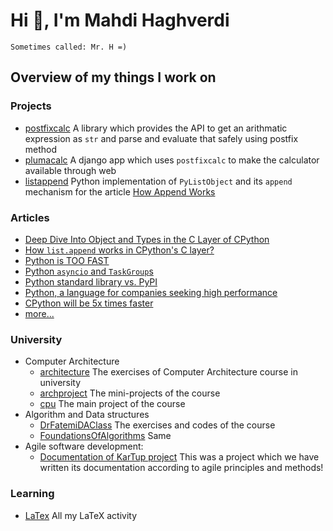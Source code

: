 # Hi 👋, I'm Mahdi Haghverdi

`Sometimes called: Mr. H =)`


## Overview of my things I work on

### Projects
- [postfixcalc](https://github.com/mahdihaghverdi/postfixcalc)
A library which provides the API to get an arithmatic expression as `str` and parse and evaluate that safely using postfix method
- [plumacalc](https://github.com/mahdihaghverdi/plumacalc)
A django app which uses `postfixcalc` to make the calculator available through web
- [listappend](https://github.com/mahdihaghverdi/listappend)
  Python implementation of `PyListObject` and its `append` mechanism for the article [How Append Works](https://virgool.io/@liewpl/how-append-works-gp4apwtpr0bt)

### Articles
- [Deep Dive Into Object and Types in the C Layer of CPython](https://virgool.io/@liewpl/cpython-objs-types-c-layer-deep-dive-m5fjelhzrzny)
- [How `list.append` works in CPython's C layer?](https://virgool.io/@liewpl/how-append-works-gp4apwtpr0bt)
- [Python is TOO FAST](https://virgool.io/@liewpl/python-is-very-fast-gmmdjs3zyhob)
- [Python `asyncio` and `TaskGroup`s](https://virgool.io/@liewpl/asyncio-and-taskgroups-t598c8poken9)
- [Python standard library vs. PyPI](https://virgool.io/@liewpl/python-standard-library-vs-pypi-mvz4o03jw2sj)
- [Python, a language for companies seeking high performance](https://virgool.io/@liewpl/%D9%BE%D8%A7%DB%8C%D8%AA%D9%88%D9%86-%D8%B2%D8%A8%D8%A7%D9%86%DB%8C-%D8%A8%D8%B1%D8%A7%DB%8C-%D8%B4%D8%B1%DA%A9%D8%AA-%D9%87%D8%A7%DB%8C-%D9%85%D8%B4%D8%AA%D8%A7%D9%82-%D9%BE%DB%8C%D8%B4%D8%B1%D9%81%D8%AA-%D9%88-performance-%D8%A8%D8%A7%D9%84%D8%A7-jc7ehvywizso)
- [CPython will be 5x times faster](https://virgool.io/@liewpl/cpython-five-times-faster-p5jve4zzywog)
- [more...](https://virgool.io/@liewpl)
  
### University
- Computer Architecture
  - [architecture](https://github.com/mahdihaghverdi/architecture)
  The exercises of Computer Architecture course in university
  - [archproject](https://github.com/mahdihaghverdi/archproject)
  The mini-projects of the course
  - [cpu](https://github.com/mahdihaghverdi/cpu)
  The main project of the course
- Algorithm and Data structures
  - [DrFatemiDAClass](https://github.com/mahdihaghverdi/DrFatemiDataStructureClass)
  The exercises and codes of the course
  - [FoundationsOfAlgorithms](https://github.com/mahdihaghverdi/FoundationsOfAlgorithms)
  Same
- Agile software development:
  - [Documentation of KarTup project](https://github.com/losgorriones/documentation)
  This was a project which we have written its documentation according to agile principles and methods!

### Learning
- [LaTex](https://github.com/mahdihaghverdi/LaTeX)
All my LaTeX activity

